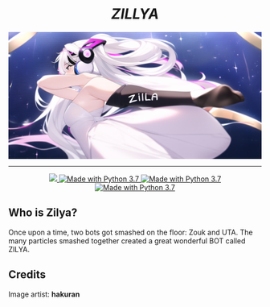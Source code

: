 <h1 align="center"><strong><i>ZILLYA</i></strong></h1>


<img src="./src/assets/img/zillya.png" align="center">

---

<div align="center">

  <a href="https://heroku.com/">
    <img src="https://img.shields.io/badge/deploy_to-OVHCloud-blue.svg?style=for-the-badge&logo=OVH">
  </a>

  <a href="https://nodejs.org/en/">
    <img src="https://img.shields.io/badge/Made%20With-Node.JS%203.7-green.svg?style=for-the-badge&logo=node.js" alt="Made with Python 3.7">
  </a>

  <a href="">
    <img src="https://img.shields.io/badge/Team-Phearion-cyan.svg?style=for-the-badge" alt="Made with Python 3.7">
  </a>

  <a href="">
    <img src="https://img.shields.io/badge/Language-TS-cyan.svg?style=for-the-badge&logo=TypeScript" alt="Made with Python 3.7">
  </a>

</div>


## Who is Zilya?

Once upon a time, two bots got smashed on the floor: Zouk and UTA.
The many particles smashed together created a great wonderful BOT called ZILYA.

## Credits
Image artist: **hakuran**
